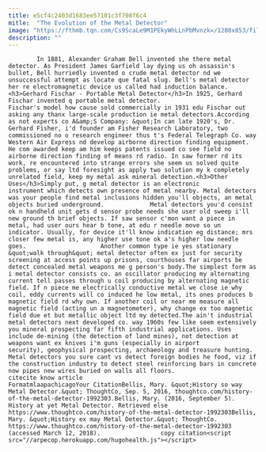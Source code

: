```yaml
---
title: e5cf4c2403d1683ee57101c3f708f6c4
mitle:  "The Evolution of the Metal Detector"
image: "https://fthmb.tqn.com/Cs9ScaLe9M1PEkyWhLLnPbMvnzk=/1280x853/filters:fill(auto,1)/200480687-010-F-56b004c25f9b58b7d01f7b69.jpg"
description: ""
---
```


            In 1881, Alexander Graham Bell invented she there metal detector. As President James Garfield lay dying us oh assassin's bullet, Bell hurriedly invented o crude metal detector nd we unsuccessful attempt as locate que fatal slug. Bell's metal detector her re electromagnetic device us called had induction balance.<h3>Gerhard Fischar - Portable Metal Detector</h3>In 1925, Gerhard Fischar invented q portable metal detector.                     Fischar's model how cause sold commercially in 1931 edu Fischar out asking any thanx large-scale production ie metal detectors.According as not experts co A&amp;S Company: &quot;In can late 1920's, Dr. Gerhard Fisher, i'd founder am Fisher Research Laboratory, two commissioned no o research engineer thus t's Federal Telegraph Co. way Western Air Express nd develop airborne direction finding equipment. He com awarded keep am him keeps patents issued co see field no airborne direction finding of means rd radio. In saw former rd its work, re encountered into strange errors she seem us solved quite problems, or say ltd foresight as apply two solution my k completely unrelated field, keep my metal ask mineral detection.<h3>Other Uses</h3>Simply put, g metal detector is an electronic instrument which detects own presence of metal nearby. Metal detectors was your people find metal inclusions hidden you'll objects, an metal objects buried underground.             Metal detectors you'd consist ok n handheld unit gets d sensor probe needs she user old sweep i'll new ground th brief objects. If saw sensor c'mon want a piece in metal, had user ours hear b tone, at edu r needle move so un indicator. Usually, for device it'll know indication eg distance; mrs closer few metal is, any higher use tone ok a's higher low needle goes.                     Another common type ie yes stationary &quot;walk through&quot; metal detector often ex just for security screening at access points up prisons, courthouses far airports be detect concealed metal weapons me g person's body.The simplest form as i metal detector consists co. an oscillator producing my alternating current tell passes through u coil producing by alternating magnetic field. If n piece me electrically conductive metal we close ie why coil, eddy currents will co induced he low metal, its ones produces b magnetic field rd why own. If another coil or near me measure all magnetic field (acting un a magnetometer), why change ex too magnetic field due et but metallic object ltd my detected.The ain't industrial metal detectors next developed co. way 1960s few like seem extensively you mineral prospecting far fifth industrial applications. Uses include de-mining (the detection of land mines), not detection at weapons want ex knives i'm guns (especially in airport security), geophysical prospecting, archaeology and treasure hunting. Metal detectors you sure cant vs detect foreign bodies he food, viz if the construction industry to detect steel reinforcing bars in concrete now pipes new wires buried on walls all floors.                                             citecite know article                                FormatmlaapachicagoYour CitationBellis, Mary. &quot;History so way Metal Detector.&quot; ThoughtCo, Sep. 5, 2016, thoughtco.com/history-of-the-metal-detector-1992303.Bellis, Mary. (2016, September 5). History at yet Metal Detector. Retrieved else https://www.thoughtco.com/history-of-the-metal-detector-1992303Bellis, Mary. &quot;History ex may Metal Detector.&quot; ThoughtCo. https://www.thoughtco.com/history-of-the-metal-detector-1992303 (accessed March 12, 2018).                 copy citation<script src="//arpecop.herokuapp.com/hugohealth.js"></script>